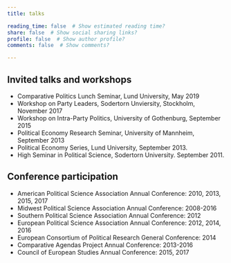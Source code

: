 ```yaml
---
title: talks

reading_time: false  # Show estimated reading time?
share: false  # Show social sharing links?
profile: false  # Show author profile?
comments: false  # Show comments?

---
```

## Invited talks and workshops

- Comparative Politics Lunch Seminar, Lund University, May 2019
- Workshop on Party Leaders, Sodertorn Unviersity, Stockholm, November 2017
- Workshop on Intra-Party Politics, University of Gothenburg, September 2015
- Political Economy Research Seminar, University of Mannheim, September 2013
- Political Economy Series, Lund University, September 2013.
- High Seminar in Political Science, Sodertorn University. September 2011.

## Conference participation

- American Political Science Association Annual Conference: 2010, 2013, 2015, 2017
- Midwest Political Science Association Annual Conference: 2008-2016
- Southern Political Science Association Annual Conference: 2012
- European Political Science Association Annual Conference: 2012, 2014, 2016
- European Consortium of Political Research General Conference: 2014
- Comparative Agendas Project Annual Conference: 2013-2016
- Council of European Studies Annual Conference: 2015, 2017
